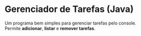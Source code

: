 # Gerenciador de Tarefas (Java)

Um programa bem simples para gerenciar tarefas pelo console.  
Permite **adicionar**, **listar** e **remover tarefas**.
